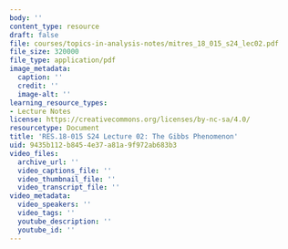```yaml
---
body: ''
content_type: resource
draft: false
file: courses/topics-in-analysis-notes/mitres_18_015_s24_lec02.pdf
file_size: 320000
file_type: application/pdf
image_metadata:
  caption: ''
  credit: ''
  image-alt: ''
learning_resource_types:
- Lecture Notes
license: https://creativecommons.org/licenses/by-nc-sa/4.0/
resourcetype: Document
title: 'RES.18-015 S24 Lecture 02: The Gibbs Phenomenon'
uid: 9435b112-b845-4e37-a81a-9f972ab683b3
video_files:
  archive_url: ''
  video_captions_file: ''
  video_thumbnail_file: ''
  video_transcript_file: ''
video_metadata:
  video_speakers: ''
  video_tags: ''
  youtube_description: ''
  youtube_id: ''
---
```


